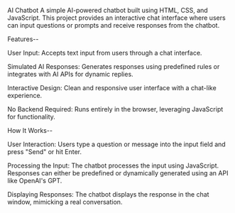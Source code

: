 AI Chatbot
A simple AI-powered chatbot built using HTML, CSS, and JavaScript. This project provides an interactive chat interface where users can input questions or prompts and receive responses from the chatbot.

Features--

User Input:
Accepts text input from users through a chat interface.

Simulated AI Responses:
Generates responses using predefined rules or integrates with AI APIs for dynamic replies.

Interactive Design:
Clean and responsive user interface with a chat-like experience.

No Backend Required:
Runs entirely in the browser, leveraging JavaScript for functionality.

How It Works--

User Interaction:
Users type a question or message into the input field and press "Send" or hit Enter.

Processing the Input:
The chatbot processes the input using JavaScript.
Responses can either be predefined or dynamically generated using an API like OpenAI's GPT.

Displaying Responses:
The chatbot displays the response in the chat window, mimicking a real conversation.
